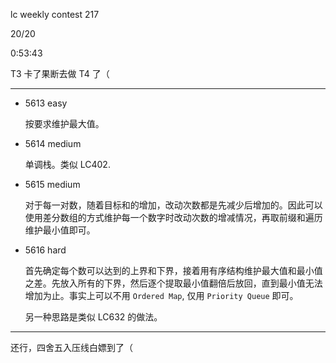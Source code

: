 lc weekly contest 217

20/20

0:53:43

T3 卡了果断去做 T4 了（

------

- 5613 easy

    按要求维护最大值。

- 5614 medium

    单调栈。类似 LC402.

- 5615 medium

    对于每一对数，随着目标和的增加，改动次数都是先减少后增加的。因此可以使用差分数组的方式维护每一个数字时改动次数的增减情况，再取前缀和遍历维护最小值即可。

- 5616 hard

    首先确定每个数可以达到的上界和下界，接着用有序结构维护最大值和最小值之差。先放入所有的下界，然后逐个提取最小值翻倍后放回，直到最小值无法增加为止。事实上可以不用 `Ordered Map`, 仅用 `Priority Queue` 即可。

    另一种思路是类似 LC632 的做法。

------

还行，四舍五入压线白嫖到了（